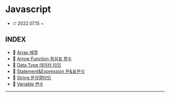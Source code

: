 # Javascript
- ⏱ 2022.07.15 ~

## INDEX
- 📌 [Array 배열](https://github.com/YooJinRa/til/blob/main/Javascript/Array.md)
- 📌 [Arrow Function 화살표 함수](https://github.com/YooJinRa/til/blob/main/Javascript/ArrowFunction.md)
- 📌 [Data Type 데이터 타입](https://github.com/YooJinRa/til/blob/main/Javascript/DataType.md)
- 📌 [Statement&Expression 문&표현식](https://github.com/YooJinRa/til/blob/main/Javascript/Statement.md)
- 📌 [String 문자열타입](https://github.com/YooJinRa/til/blob/main/Javascript/Statement.md)
- 📌 [Variable 변수](https://github.com/YooJinRa/til/blob/main/Javascript/Variable.md)

-----